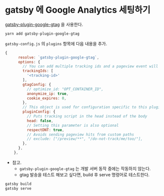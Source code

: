 # gatsby 에 Google Analytics 세팅하기

[gatsby-plugin-google-gtag](https://www.gatsbyjs.com/plugins/gatsby-plugin-google-gtag/) 을 사용한다.

```bash
yarn add gatsby-plugin-google-gtag
```

`gatsby-config.js` 의 `plugins` 항목에 다음 내용을 추가.

```javascript
{
      resolve: `gatsby-plugin-google-gtag`,
      options: {
        // You can add multiple tracking ids and a pageview event will be fired for all of them.
        trackingIds: [
          '<tracking-id>'
        ],
        gtagConfig: {
          // optimize_id: "OPT_CONTAINER_ID",
          anonymize_ip: true,
          cookie_expires: 0,
        },
        // This object is used for configuration specific to this plugin
        pluginConfig: {
          // Puts tracking script in the head instead of the body
          head: false,
          // Setting this parameter is also optional
          respectDNT: true,
          // Avoids sending pageview hits from custom paths
          // exclude: ["/preview/**", "/do-not-track/me/too/"],
        },
      },
    },
```

- 참고.
    - `gatsby-plugin-google-gtag` 는 개발 서버 동작 중에는 작동하지 않는다.
    - gtag 발송을 테스트 해보고 싶다면, build 후 serve 명령어로 테스트한다.
        
```bash
gatsby build
gatsby serve
```
